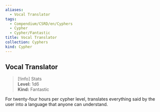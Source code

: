 ```yaml
---
aliases:
  - Vocal Translator
tags:
  - Compendium/CSRD/en/Cyphers
  - Cypher
  - Cypher/Fantastic
title: Vocal Translator
collection: Cyphers
kind: Cypher
---
```

## Vocal Translator  
>[!info] Stats  
> **Level:** 1d6  
> **Kind:** Fantastic
  
For twenty-four hours per cypher level, translates everything said by the user into a language that anyone can understand.